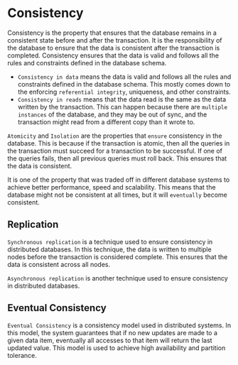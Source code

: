 # Consistency

Consistency is the property that ensures that the database remains in a consistent state before and after the transaction.
It is the responsibility of the database to ensure that the data is consistent after the transaction is completed.
Consistency ensures that the data is valid and follows all the rules and constraints defined in the database schema.

- `Consistency in data` means the data is valid and follows all the rules and constraints defined in the database schema. This mostly comes down to the enforcing `referential integrity`, uniqueness, and other constraints.
- `Consistency in reads` means that the data read is the same as the data written by the transaction. This can happen because there are `multiple instances` of the database, and they may be out of sync, and the transaction might read from a different copy than it wrote to.

`Atomicity` and `Isolation` are the properties that `ensure` consistency in the database.
This is because if the transaction is atomic, then all the queries in the transaction must succeed for a transaction to be successful. If one of the queries fails, then all previous queries must roll back. This ensures that the data is consistent.

It is one of the property that was traded off in different database systems to achieve better performance, speed and scalability.
This means that the database might not be consistent at all times, but it will `eventually` become consistent.

## Replication

`Synchronous replication` is a technique used to ensure consistency in distributed databases.
In this technique, the data is written to multiple nodes before the transaction is considered complete.
This ensures that the data is consistent across all nodes.

`Asynchronous replication` is another technique used to ensure consistency in distributed databases.

## Eventual Consistency

`Eventual Consistency` is a consistency model used in distributed systems.
In this model, the system guarantees that if no new updates are made to a given data item, eventually all accesses to that item will return the last updated value.
This model is used to achieve high availability and partition tolerance.
